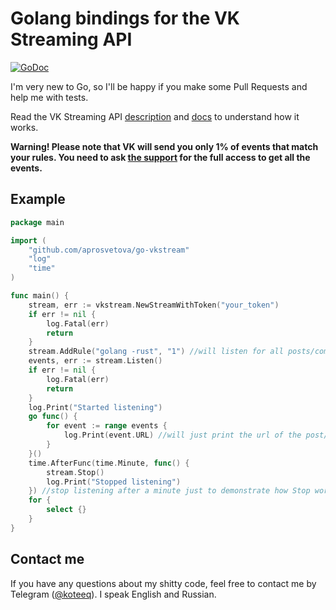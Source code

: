 # Golang bindings for the VK Streaming API

[![GoDoc](https://godoc.org/github.com/aprosvetova/go-vkstream?status.svg)](https://godoc.org/github.com/aprosvetova/go-vkstream)

I'm very new to Go, so I'll be happy if you make some Pull Requests and help me with tests.

Read the VK Streaming API [description](https://vk.com/dev/streaming_api) and [docs](https://vk.com/dev/streaming_api_docs) to understand how it works.

**Warning! Please note that VK will send you only 1% of events that match your rules. You need to ask [the support](https://vk.com/support?act=new_api) for the full access to get all the events.**

## Example

```go
package main

import (
	"github.com/aprosvetova/go-vkstream"
	"log"
	"time"
)

func main() {
	stream, err := vkstream.NewStreamWithToken("your_token")
	if err != nil {
		log.Fatal(err)
		return
	}
	stream.AddRule("golang -rust", "1") //will listen for all posts/comments containing "golang" and NOT containing "rust", hehe. Read VK docs for detailed rules syntax
	events, err := stream.Listen()
	if err != nil {
		log.Fatal(err)
		return
	}
	log.Print("Started listening")
	go func() {
		for event := range events {
			log.Print(event.URL) //will just print the url of the post/comment/etc
		}
	}()
	time.AfterFunc(time.Minute, func() {
		stream.Stop()
		log.Print("Stopped listening")
	}) //stop listening after a minute just to demonstrate how Stop works
	for {
		select {}
	}
}
```

## Contact me
If you have any questions about my shitty code, feel free to contact me by Telegram ([@koteeq](https://t.me/koteeq)). I speak English and Russian.
